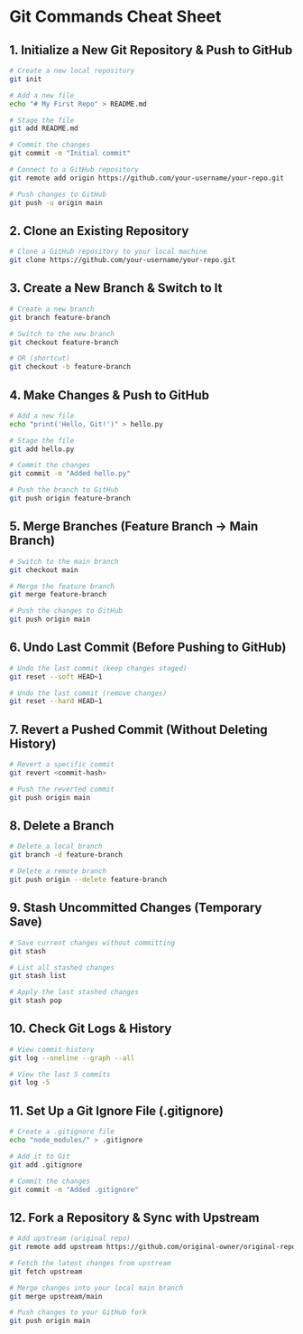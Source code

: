 
# Git Commands Cheat Sheet

## 1. Initialize a New Git Repository & Push to GitHub
```bash
# Create a new local repository
git init  

# Add a new file
echo "# My First Repo" > README.md  

# Stage the file
git add README.md  

# Commit the changes
git commit -m "Initial commit"  

# Connect to a GitHub repository
git remote add origin https://github.com/your-username/your-repo.git  

# Push changes to GitHub
git push -u origin main  
```

## 2. Clone an Existing Repository
```bash
# Clone a GitHub repository to your local machine
git clone https://github.com/your-username/your-repo.git  
```

## 3. Create a New Branch & Switch to It
```bash
# Create a new branch
git branch feature-branch  

# Switch to the new branch
git checkout feature-branch  

# OR (shortcut)
git checkout -b feature-branch  
```

## 4. Make Changes & Push to GitHub
```bash
# Add a new file
echo "print('Hello, Git!')" > hello.py  

# Stage the file
git add hello.py  

# Commit the changes
git commit -m "Added hello.py"  

# Push the branch to GitHub
git push origin feature-branch  
```

## 5. Merge Branches (Feature Branch → Main Branch)
```bash
# Switch to the main branch
git checkout main  

# Merge the feature branch
git merge feature-branch  

# Push the changes to GitHub
git push origin main  
```

## 6. Undo Last Commit (Before Pushing to GitHub)
```bash
# Undo the last commit (keep changes staged)
git reset --soft HEAD~1  

# Undo the last commit (remove changes)
git reset --hard HEAD~1  
```

## 7. Revert a Pushed Commit (Without Deleting History)
```bash
# Revert a specific commit
git revert <commit-hash>  

# Push the reverted commit
git push origin main  
```

## 8. Delete a Branch
```bash
# Delete a local branch
git branch -d feature-branch  

# Delete a remote branch
git push origin --delete feature-branch  
```

## 9. Stash Uncommitted Changes (Temporary Save)
```bash
# Save current changes without committing
git stash  

# List all stashed changes
git stash list  

# Apply the last stashed changes
git stash pop  
```

## 10. Check Git Logs & History
```bash
# View commit history
git log --oneline --graph --all  

# View the last 5 commits
git log -5  
```

## 11. Set Up a Git Ignore File (.gitignore)
```bash
# Create a .gitignore file
echo "node_modules/" > .gitignore  

# Add it to Git
git add .gitignore  

# Commit the changes
git commit -m "Added .gitignore"  
```

## 12. Fork a Repository & Sync with Upstream
```bash
# Add upstream (original repo)
git remote add upstream https://github.com/original-owner/original-repo.git  

# Fetch the latest changes from upstream
git fetch upstream  

# Merge changes into your local main branch
git merge upstream/main  

# Push changes to your GitHub fork
git push origin main  
```

